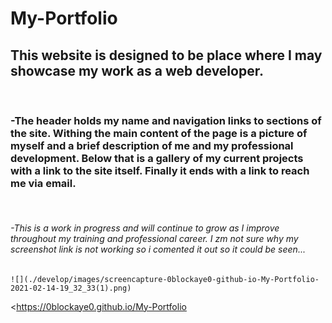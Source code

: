 # My-Portfolio

## This website is designed to be place where I may showcase my work as a web developer.
<br/>

### -The header holds my name and navigation links to sections of the site. Withing the main content of the page is a picture of myself and a brief description of me and my professional development. Below that is a gallery of my current projects with a link to the site itself. Finally it ends with a link to reach me via email. 
<br/>


###### -This is a work in progress and will continue to grow as I improve throughout my training and professional career. I zm not sure why my screenshot link is not working so i comented it out so it could be seen...

    ![](./develop/images/screencapture-0blockaye0-github-io-My-Portfolio-2021-02-14-19_32_33(1).png)

<https://0blockaye0.github.io/My-Portfolio
<br/>

